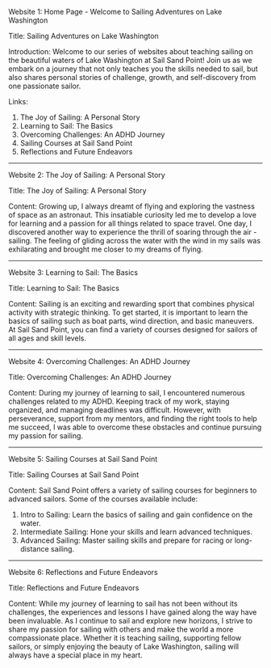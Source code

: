 Website 1: Home Page - Welcome to Sailing Adventures on Lake Washington

Title: Sailing Adventures on Lake Washington

Introduction:
Welcome to our series of websites about teaching sailing on the beautiful waters of Lake Washington at Sail Sand Point! Join us as we embark on a journey that not only teaches you the skills needed to sail, but also shares personal stories of challenge, growth, and self-discovery from one passionate sailor.

Links:
1. The Joy of Sailing: A Personal Story
2. Learning to Sail: The Basics
3. Overcoming Challenges: An ADHD Journey
4. Sailing Courses at Sail Sand Point
5. Reflections and Future Endeavors

---

Website 2: The Joy of Sailing: A Personal Story

Title: The Joy of Sailing: A Personal Story

Content:
Growing up, I always dreamt of flying and exploring the vastness of space as an astronaut. This insatiable curiosity led me to develop a love for learning and a passion for all things related to space travel. One day, I discovered another way to experience the thrill of soaring through the air - sailing. The feeling of gliding across the water with the wind in my sails was exhilarating and brought me closer to my dreams of flying.

---

Website 3: Learning to Sail: The Basics

Title: Learning to Sail: The Basics

Content:
Sailing is an exciting and rewarding sport that combines physical activity with strategic thinking. To get started, it is important to learn the basics of sailing such as boat parts, wind direction, and basic maneuvers. At Sail Sand Point, you can find a variety of courses designed for sailors of all ages and skill levels.

---

Website 4: Overcoming Challenges: An ADHD Journey

Title: Overcoming Challenges: An ADHD Journey

Content:
During my journey of learning to sail, I encountered numerous challenges related to my ADHD. Keeping track of my work, staying organized, and managing deadlines was difficult. However, with perseverance, support from my mentors, and finding the right tools to help me succeed, I was able to overcome these obstacles and continue pursuing my passion for sailing.

---

Website 5: Sailing Courses at Sail Sand Point

Title: Sailing Courses at Sail Sand Point

Content:
Sail Sand Point offers a variety of sailing courses for beginners to advanced sailors. Some of the courses available include:

1. Intro to Sailing: Learn the basics of sailing and gain confidence on the water.
2. Intermediate Sailing: Hone your skills and learn advanced techniques.
3. Advanced Sailing: Master sailing skills and prepare for racing or long-distance sailing.

---

Website 6: Reflections and Future Endeavors

Title: Reflections and Future Endeavors

Content:
While my journey of learning to sail has not been without its challenges, the experiences and lessons I have gained along the way have been invaluable. As I continue to sail and explore new horizons, I strive to share my passion for sailing with others and make the world a more compassionate place. Whether it is teaching sailing, supporting fellow sailors, or simply enjoying the beauty of Lake Washington, sailing will always have a special place in my heart.
